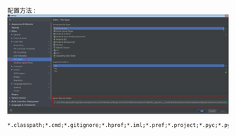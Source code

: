配置方法 :  
![idea](https://github.com/tinysKai/JavaNode/blob/master/image/article/2018/1012/2018101602.png)

```
*.classpath;*.cmd;*.gitignore;*.hprof;*.iml;*.pref;*.project;*.pyc;*.pyo;*.rbc;*.yarb;*~;.DS_Store;.git;.gradle;.hg;.idea;.metadata;.mvn;.recommenders;.settings;.svn;.vinfo;CVS;RemoteSystemsTempFiles;__pycache__;_svn;bin;build;classes;mvnw;out;target;testdata.json;vssver.scc;vssver2.scc;
```
